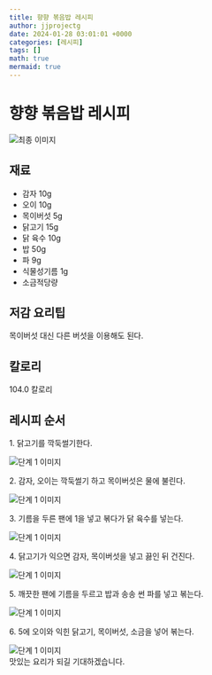 ```yaml
---
title: 향향 볶음밥 레시피
author: jjprojectg
date: 2024-01-28 03:01:01 +0000
categories: [레시피]
tags: []
math: true
mermaid: true
---
```

<meta name="og:type" content="website"/>
<meta charset="UTF-8"/>
<div class="header">
  <h1>향향 볶음밥 레시피</h1>
</div>

<div class="container my-4">
  <div class="row">
    <div class="col-12 col-md-6">
      <div class="recipe-image">
        <img src="http://www.foodsafetykorea.go.kr/uploadimg/20141117/20141117053616_1416213376974.jpg" class="step-image" alt="최종 이미지"/>
      </div>
    </div>
    <div class="col-12 col-md-6">
      <div class="ingredients">
        <h2>재료</h2>
        <ul class="card">
          <li> 감자 10g </li>
          <li>  오이 10g </li>
          <li>  목이버섯 5g </li>
          <li>  닭고기 15g </li>
          <li>  닭 육수 10g </li>
          <li>  밥 50g </li>
          <li>  파 9g </li>
          <li>  식물성기름 1g </li>
          <li>  소금적당량 </li>
</ul>
      </div>
    </div>
    <div class="col-12 col-md-6">
      <div class="ingredients">
        <h2>저감 요리팁</h2>
        <div class="card"> 
          <p>
            목이버섯 대신 다른 버섯을 이용해도 된다.
          </p>
        </div>
      </div>
      <div class="ingredients">
        <h2>칼로리</h2>
        <div class="card"> 
          <p>
            104.0 칼로리
          </p>
        </div>
      </div>
    </div>
  </div>

  <h2 class="my-4">레시피 순서</h2>
  <div class="card recipe-card">
    <div class="card-body recipe-step">
      <p class="card-text step-description">1. 닭고기를 깍둑썰기한다.</p>
      <img src="http://www.foodsafetykorea.go.kr/uploadimg/cook/931-1.jpg" alt="단계 1 이미지" class="step-image"/>
    </div>
  </div>
  <div class="card recipe-card">
    <div class="card-body recipe-step">
      <p class="card-text step-description">2. 감자, 오이는 깍둑썰기 하고 목이버섯은 물에 불린다.</p>
      <img src="http://www.foodsafetykorea.go.kr/uploadimg/cook/931-2.jpg" alt="단계 1 이미지" class="step-image"/>
    </div>
  </div>
  <div class="card recipe-card">
    <div class="card-body recipe-step">
      <p class="card-text step-description">3. 기름을 두른 팬에 1을 넣고 볶다가 닭 육수를 넣는다.</p>
      <img src="http://www.foodsafetykorea.go.kr/uploadimg/cook/931-3.jpg" alt="단계 1 이미지" class="step-image"/>
    </div>
  </div>
  <div class="card recipe-card">
    <div class="card-body recipe-step">
      <p class="card-text step-description">4. 닭고기가 익으면 감자, 목이버섯을 넣고 끓인 뒤 건진다.</p>
      <img src="http://www.foodsafetykorea.go.kr/uploadimg/cook/931-4.jpg" alt="단계 1 이미지" class="step-image"/>
    </div>
  </div>
  <div class="card recipe-card">
    <div class="card-body recipe-step">
      <p class="card-text step-description">5. 깨끗한 팬에 기름을 두르고 밥과 송송 썬 파를 넣고 볶는다.</p>
      <img src="http://www.foodsafetykorea.go.kr/uploadimg/cook/931-5.jpg" alt="단계 1 이미지" class="step-image"/>
    </div>
  </div>
  <div class="card recipe-card">
    <div class="card-body recipe-step">
      <p class="card-text step-description">6. 5에 오이와 익힌 닭고기, 목이버섯, 소금을 넣어 볶는다.</p>
      <img src="http://www.foodsafetykorea.go.kr/uploadimg/cook/931-6.jpg" alt="단계 1 이미지" class="step-image"/>
    </div>
  </div>

</div>
맛있는 요리가 되길 기대하겠습니다.
